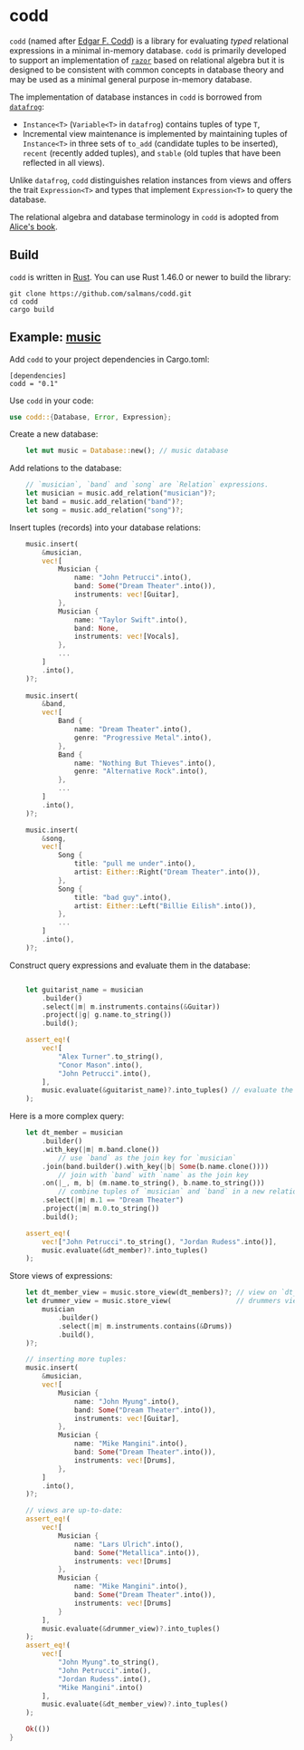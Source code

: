 # codd

`codd` (named after [Edgar F. Codd](https://en.wikipedia.org/wiki/Edgar_F._Codd)) is a library for evaluating *typed* relational expressions in a minimal in-memory database. `codd` is primarily developed to support an implementation of [`razor`](https://github.com/salmans/rusty-razor) based on relational algebra but it is designed to be consistent with common concepts in database theory and may be used as a minimal general purpose in-memory database.

The implementation of database instances in `codd` is borrowed from [`datafrog`](https://github.com/rust-lang/datafrog):
* `Instance<T>` (`Variable<T>` in `datafrog`) contains tuples of type `T`,
* Incremental view maintenance is implemented by maintaining tuples of `Instance<T>` in three sets of `to_add` (candidate tuples to be inserted), `recent` (recently added tuples), and `stable` (old tuples that have been reflected in all views).

Unlike `datafrog`, `codd` distinguishes relation instances from views and offers the trait `Expression<T>` and types that implement `Expression<T>` to query the database.

The relational algebra and database terminology in `codd` is adopted from [Alice's book](http://webdam.inria.fr/Alice/).

## Build

`codd` is written in [Rust](https://www.rust-lang.org). You can use Rust 1.46.0 or newer to build the library:

```
git clone https://github.com/salmans/codd.git
cd codd
cargo build
```

## Example: [music](https://github.com/salmans/codd/blob/master/core/examples/music.rs)

Add `codd` to your project dependencies in Cargo.toml:

```
[dependencies]
codd = "0.1"
```

Use `codd` in your code:

```rust
use codd::{Database, Error, Expression};
```

Create a new database:

```rust
    let mut music = Database::new(); // music database
```

Add relations to the database:

```rust    
    // `musician`, `band` and `song` are `Relation` expressions.
    let musician = music.add_relation("musician")?;
    let band = music.add_relation("band")?;
    let song = music.add_relation("song")?;
```

Insert tuples (records) into your database relations:

```rust
    music.insert(
        &musician,
        vec![
            Musician {
                name: "John Petrucci".into(),
                band: Some("Dream Theater".into()),
                instruments: vec![Guitar],
            },
            Musician {
                name: "Taylor Swift".into(),
                band: None,
                instruments: vec![Vocals],
            },
            ...
        ]
        .into(),
    )?;
    
    music.insert(
        &band,
        vec![
            Band {
                name: "Dream Theater".into(),
                genre: "Progressive Metal".into(),
            },
            Band {
                name: "Nothing But Thieves".into(),
                genre: "Alternative Rock".into(),
            },
            ...
        ]
        .into(),
    )?;

    music.insert(
        &song,
        vec![
            Song {
                title: "pull me under".into(),
                artist: Either::Right("Dream Theater".into()),
            },
            Song {
                title: "bad guy".into(),
                artist: Either::Left("Billie Eilish".into()),
            },
            ...
        ]
        .into(),
    )?;
```

Construct query expressions and evaluate them in the database:

```rust

    let guitarist_name = musician
        .builder()
        .select(|m| m.instruments.contains(&Guitar))
        .project(|g| g.name.to_string())
        .build();

    assert_eq!(
        vec![
            "Alex Turner".to_string(),
            "Conor Mason".into(),
            "John Petrucci".into(),
        ],
        music.evaluate(&guitarist_name)?.into_tuples() // evaluate the query and get the results
    );
```

Here is a more complex query:

```rust
    let dt_member = musician
        .builder()
        .with_key(|m| m.band.clone())
            // use `band` as the join key for `musician`
        .join(band.builder().with_key(|b| Some(b.name.clone()))) 
            // join with `band` with `name` as the join key
        .on(|_, m, b| (m.name.to_string(), b.name.to_string()))
            // combine tuples of `musician` and `band` in a new relation
        .select(|m| m.1 == "Dream Theater")
        .project(|m| m.0.to_string())
        .build();

    assert_eq!(
        vec!["John Petrucci".to_string(), "Jordan Rudess".into()],
        music.evaluate(&dt_member)?.into_tuples()
    );
```

Store views of expressions:

```rust
    let dt_member_view = music.store_view(dt_members)?; // view on `dt_member`
    let drummer_view = music.store_view(                // drummers view
        musician
            .builder()
            .select(|m| m.instruments.contains(&Drums))
            .build(),
    )?;

    // inserting more tuples:
    music.insert(
        &musician,
        vec![
            Musician {
                name: "John Myung".into(),
                band: Some("Dream Theater".into()),
                instruments: vec![Guitar],
            },
            Musician {
                name: "Mike Mangini".into(),
                band: Some("Dream Theater".into()),
                instruments: vec![Drums],
            },
        ]
        .into(),
    )?;

    // views are up-to-date:
    assert_eq!(
        vec![
            Musician {
                name: "Lars Ulrich".into(),
                band: Some("Metallica".into()),
                instruments: vec![Drums]
            },
            Musician {
                name: "Mike Mangini".into(),
                band: Some("Dream Theater".into()),
                instruments: vec![Drums]
            }
        ],
        music.evaluate(&drummer_view)?.into_tuples()
    );
    assert_eq!(
        vec![
            "John Myung".to_string(),
            "John Petrucci".into(),
            "Jordan Rudess".into(),
            "Mike Mangini".into()
        ],
        music.evaluate(&dt_member_view)?.into_tuples()
    );

    Ok(())
}
```
